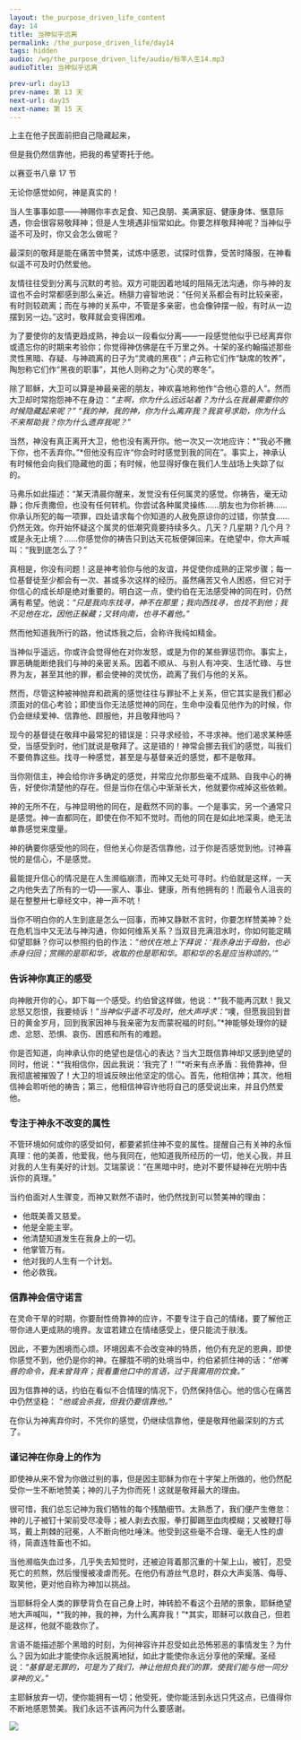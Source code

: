 ```yaml
---
layout: the_purpose_driven_life_content
day: 14
title: 当神似乎远离
permalink: /the_purpose_driven_life/day14
tags: hidden
audio: /wg/the_purpose_driven_life/audio/标竿人生14.mp3
audioTitle: 当神似乎远离

prev-url: day13
prev-name: 第 13 天
next-url: day15
next-name: 第 15 天
---
```


<div class="center script poem">
<p>上主在他子民面前把自己隐藏起来，</p>
<p>但是我仍然信靠他，把我的希望寄托于他。</p>
<p class="sp-verse">以赛亚书八章 17 节</p>
</div>

<p class="first">无论你感觉如何，神是真实的！</p>

当人生事事如意——神赐你丰衣足食、知己良朋、美满家庭、健康身体、愜意际遇，你会很容易敬拜神；但是人生境遇非恒常如此。你要怎样敬拜神呢？当神似乎遥不可及时，你又会怎么做呢？

最深刻的敬拜是能在痛苦中赞美，试炼中感恩，试探时信靠，受苦时降服，在神看似遥不可及时仍然爱他。

友情往往受到分离与沉默的考验。双方可能因着地域的阻隔无法沟通，你与神的友谊也不会时常都感到那么亲近。杨腓力睿智地说：“任何关系都会有时比较亲密，有时则较疏离；而在与神的关系中，不管是多亲密，也会像钟摆一般，有时从一边摆到另一边。”这时，敬拜就会变得困难。

为了要使你的友情更趋成熟，神会以一段看似分离——一段感觉他似乎已经离弃你或遗忘你的时期来考验你；你觉得神仿佛是在千万里之外。十架的圣约翰描述那些灵性黑暗、存疑、与神疏离的日子为“灵魂的黑夜”；卢云称它们作“缺席的牧养”，陶恕称它们作“黑夜的职事”，其他人则称之为“心灵的寒冬”。

除了耶稣，大卫可以算是神最亲密的朋友，神欢喜地称他作“合他心意的人”。然而大卫却时常抱怨神不在身边：*“主啊，你为什么远远站着？为什么在我最需要你的时候隐藏起来呢？”* *“我的神，我的神，你为什么离弃我？我哀号求助，你为什么不来帮助我？你为什么遗弃我呢？”*

当然，神没有真正离开大卫，他也没有离开你。他一次又一次地应许：*“我必不撇下你，也不丢弃你。”*但他没有应许“你会时时感觉到我的同在”。事实上，神承认有时候他会向我们隐藏他的面；有时候，他显得好像在我们人生战场上失踪了似的。

马弗乐如此描述：“某天清晨你醒来，发觉没有任何属灵的感觉。你祷告，毫无动静；你斥责撒但，也没有任何转机。你尝试各种属灵操练……朋友也为你祈祷……你承认所犯的每一项罪，四处请求每个你知道的人赦免原谅你的过错，你禁食……仍然无效。你开始怀疑这个属灵的低潮究竟要持续多久。几天？几星期？几个月？或是永无止境？……你感觉你的祷告只到达天花板便弹回来。在绝望中，你大声喊叫：“我到底怎么了？”

真相是，你没有问题！这是神考验你与他的友谊，并促使你成熟的正常步骤；每一位基督徒至少都会有一次、甚或多次这样的经历。虽然痛苦又令人困惑，但它对于你信心的成长却是绝对重要的。明白这一点，使约伯在无法感受神的同在时，仍然满有希望。他说：*“只是我向东找寻，神不在那里；我向西找寻，也找不到他；我不见他在北，因他正躲藏；又转向南，也寻不着他。”*

然而他知道我所行的路，他试炼我之后，会称许我纯如精金。

当神似乎遥远，你或许会觉得他在对你发怒，或是为你的某些罪惩罚你。事实上，罪恶确能断绝我们与神的亲密关系。因着不顺从、与别人有冲突、生活忙碌、与世界为友，甚至其他的罪，都会使神的灵忧伤，疏离了我们与他的关系。

然而，尽管这种被神抛弃和疏离的感觉往往与罪扯不上关系，但它其实是我们都必须面对的信心考验；即使当你无法感觉神的同在，生命中没看见他作为的时候，你仍会继续爱神、信靠他、顾服他，并且敬拜他吗？

现今的基督徒在敬拜中最常犯的错误是：只寻求经验，不寻求神。他们渴求某种感受，当感受到时，他们就说是敬拜了。这是错的！神常会挪去我们的感觉，叫我们不要倚靠这些。找寻一种感觉，甚至是与基督亲近的感觉，都不是敬拜。

当你刚信主，神会给你许多确定的感觉，并常应允你那些毫不成熟、自我中心的祷告，好使你清楚他的存在。但是当你在信心中渐渐长大，他就要你戒掉这些依赖。

神的无所不在，与神显明他的同在，是截然不同的事。一个是事实，另一个通常只是感觉。神一直都同在，即使在你不知不觉时。而他的同在是如此地深奥，绝无法单靠感觉来度量。

神的确要你感受他的同在，但他关心你是否信靠他，过于你是否感觉到他。讨神喜悦的是信心，不是感觉。

最能提升信心的情况是在人生濒临崩溃，而神又无处可寻时。约伯就是这样，一天之内他失去了所有的一切——家人、事业、健康，所有他拥有的！而最令人沮丧的是在整整卅七章经文中，神一声不吭！

当你不明白你的人生到底是怎么一回事，而神又静默不言时，你要怎样赞美神？处在危机当中又无法与神沟通，你如何维系关系？当双目充满泪水时，你如何能定睛仰望耶稣？你可以参照约伯的作法：*“他伏在地上下拜说：‘我赤身出于母胎，也必赤身归回；赏赐的是耶和华，收取的也是耶和华。耶和华的名是应当称颂的。’”*

### 告诉神你真正的感受

向神敞开你的心，卸下每一个感受。约伯曾这样做，他说：*“我不能再沉默！我又忿怒又怨恨，我要倾诉！”*当神似乎遥不可及时，他大声呼求：*“噢，但愿我回到昔日的黄金岁月，回到我家因神与我亲密为友而蒙祝福的时刻。”*神能够处理你的疑虑、忿怒、恐惧、哀伤、困惑和所有的难题。

你是否知道，向神承认你的绝望也是信心的表达？当大卫既信靠神却又感到绝望的同时，他说：*“我相信你，因此我说：‘我完了！’”*听来有点矛盾：我倚靠神，但我彻底被摧毁了！大卫的坦诚反映出他坚定的信心。首先，他相信神；其次，他相信神会聆听他的祷告；第三，他相信神容许他将自己的感受说出来，并且仍然爱他。

### 专注于神永不改变的属性

不管环境如何或你的感受如何，都要紧抓住神不变的属性。提醒自己有关神的永恒真理：他的美善，他爱我，他与我同在，他知道我所经历的一切，他关心我，并且对我的人生有美好的计划。艾瑞蒙说：“在黑暗中时，绝对不要怀疑神在光明中告诉你的真理。”

当约伯面对人生骤变，而神又默然不语时，他仍然找到可以赞美神的理由：

- 他既美善又慈爱。
- 他是全能主宰。
- 他清楚知道发生在我身上的一切。
- 他掌管万有。
- 他对我的人生有一个计划。
- 他必救我。

### 信靠神会信守诺言

在灵命干旱的时期，你要耐性倚靠神的应许，不要专注于自己的情绪，要了解他正带你进人更成熟的境界。友谊若建立在情绪感受上，便只能流于肤浅。

因此，不要为困境而心烦。环境因素不会改变神的特质，他仍有充足的恩典，即使你感觉不到，他仍是你的神。在朦胧不明的处境当中，约伯紧抓住神的话：*“他嘴唇的命令，我未曾背弃；我看重他口中的言语，过于我需用的饮食。”*

因为信靠神的话，约伯在看似不合情理的情况下，仍然保持信心。他的信心在痛苦中仍然坚稳： *“他或会杀我，但我仍要信靠他。”*

在你认为神离弃你时，不凭你的感觉，仍继续信靠他，便是敬拜他最深刻的方式了。

### 谨记神在你身上的作为

即使神从来不曾为你做过别的事，但是因主耶稣为你在十字架上所做的，他仍然配受你一生不断地赞美；神的儿子为你而死！这就是敬拜最大的理由。

很可惜，我们总忘记神为我们牺牲的每个残酷细节。太熟悉了，我们便产生倦怠：神的儿子被钉十架前受尽凌辱；被人剥去衣服，拳打脚踢至血肉模糊；又被鞭打辱骂，戴上荆棘的冠冕，人不断向他吐唾沫。他受到这些毫不合理、毫无人性的虐待，简直连牲畜也不如。

当他濒临失血过多，几乎失去知觉时，还被迫背着那沉重的十架上山，被钉，忍受死亡的煎熬，然后慢慢被凌虐而死。在他仍有游丝气息时，群众大声奚落、侮辱、取笑他，更对他自称为神加以挑战。

当耶稣将全人类的罪孽背负在自己身上时，神转脸不看这个丑陋的景象，耶稣绝望地大声喊叫，*“我的神，我的神，为什么离弃我！”*其实，耶稣可以救自己，但若是这样，他就不能救你了。

言语不能描述那个黑暗的时刻，为何神容许并忍受如此恐怖邪恶的事情发生？为什么？因为如此才能使你永远脱离地狱，如此才能使你永远分享他的荣耀。圣经说：*“基督是无罪的，可是为了我们，神让他担负我们的罪，使我们能与他一同分享神的义。”*

主耶稣放弃一切，使你能拥有一切；他受死，使你能活到永远只凭这点，已值得你不断地感恩赞美。我们永远不该再问为什么要感谢。

<div class="article-img-wrapper">
  <img src="https://typora-1259024198.cos.ap-beijing.myqcloud.com/wg/the_purpose_driven_life/image/day14_card.jpg">
</div>
